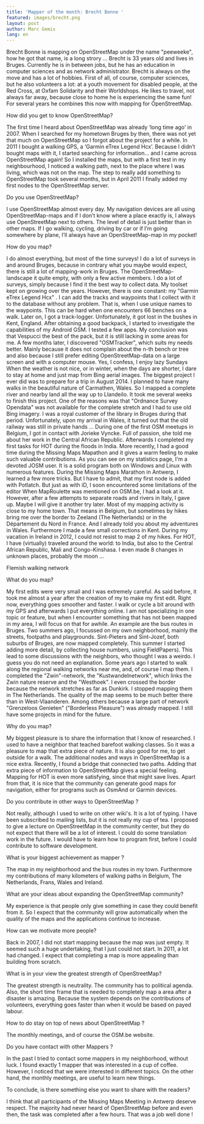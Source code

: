 ```yaml
---
title: 'Mapper of the month: Brecht Bonne '
featured: images/brecht.png
layout: post
author: Marc Gemis
lang: en
---
```


Brecht Bonne is mapping on OpenStreetMap under the name "peeweeke", how he got that name, is a long strory ... Brecht is 33 years old and lives in Bruges. Currently he is in between jobs, but he has an education in computer sciences and as network administrator. Brecht is always on the move and has a lot of hobbies. First of all, of course, computer sciences, but he also volunteers a lot: at a youth movement for disabled people, at the Red Cross, at Oxfam Solidarity and their Worldshops. He likes to travel, not always far away, because close to home he is experiencing the same fun! For several years he combines this now with mapping for OpenStreetMap.

How did you get to know OpenStreetMap?

The first time I heard about OpenStreetMap was already ‘long time ago’ in 2007. When I searched for my hometown Bruges by then, there was not yet that much on OpenStreetMap so I forgot about the project for a while. In 2011 I bought a walking GPS, a ‘Garmin eTrex Legend Hcx’. Because I didn’t bought maps with it, I started searching for information… and I came across OpenStreetMap again! So I installed the maps, but with a first test in my neighbourhood, I noticed a walking path, next to the place where I was living, which was not on the map. The step to really add something to OpenStreetMap took several months, but in April 2011 I finally added my first nodes to the OpenStreetMap server.

Do you use OpenStreetMap?

I use OpenStreetMap almost every day. My navigation devices are all using OpenStreetMap-maps and if I don’t know where a place exactly is, I always use OpenStreetMap next to others. The level of detail is just better than in other maps. If I go walking, cycling, driving by car or if I’m going somewhere by plane, I’ll always have an OpenStreetMap-map in my pocket!

How do you map?

I do almost everything, but most of the time surveys! I do a lot of surveys in and around Bruges, because in contrary what you maybe would expect, there is still a lot of mapping-work in Bruges. The OpenStreetMap-landscape it quite empty, with only a few active members. I do a lot of surveys, simply because I find it the best way to collect data. My toolset kept on growing over the years. However, there is one constant: my "Garmin eTrex Legend Hcx" . I can add the tracks and waypoints that I collect with it to the database without any problem. That is, when I use unique names to the waypoints. This can be hard when one encounters 66 benches on a walk. Later on, I got a track-logger. Unfortunately, it got lost in the bushes in Kent, England. After obtaining a good backpack, I started to investigate the capabilities of my Android GSM. I tested a few apps. My conclusion was that Vespucci the best of the pack, but it is still lacking in some areas for me. A few months later, I discovered "OSMTracker", which suits my needs better. Mainly because it does not complain about the n-th bench or tree and also because I still prefer editing OpenStreetMap-data on a large screen and with a computer mouse. Yes, I confess, I enjoy lazy Sundays When the weather is not nice, or in winter, when the days are shorter, I dare to stay at home and just map from Bing aerial images. The biggest project I ever did was to prepare for a trip in August 2014. I planned to have many walks in the beautiful nature of Carmathen, Wales. So I mapped a complete river and nearby land all the way up to Llandeilo. It took me several weeks to finish this project. One of the reasons was that "Ordnance Survey Opendata" was not available for the complete stretch and I had to use old Bing imagery. I was a royal customer of the library in Bruges during that period. Unfortunately, upon my arrival in Wales, it turned out that the old railway was still in private hands ... During one of the first OSM meetups in Belgium, I got in contact with Jorieke Vyncke. Full of passion, she told me about her work in the Central African Republic. Afterwards I completed my first tasks for HOT during the floods in India. More recently, I had a good time during the Missing Maps Mapathon and it gives a warm feeling to make such valuable contributions. As you can see on my statistics page, I'm a devoted JOSM user. It is a solid program both on Windows and Linux with numerous features. During the Missing Maps Marathon in Antwerp, I learned a few more tricks. But I have to admit, that my first node is added with Potlatch. But just as with iD, I soon encountered some limitations of the editor When MapRoulette was mentioned on OSM.be, I had a look at it. However, after a few attempts to separate roads and rivers in Italy, I gave up. Maybe I will give it another try later. Most of my mapping activity is close to my home town. That means in Belgium, but sometimes by hikes bring me over the border to Zeeland (The Netherlands) or in the Département du Nord in France. And I already told you about my adventures in Wales. Furthermore I made a few small corrections in Kent. During my vacation in Ireland in 2012, I could not resist to map 2 of my hikes. For HOT, I have (virtually) traveled around the world: to India, but also to the Central African Republic, Mali and Congo-Kinshasa. I even made 8 changes in unknown places, probably the moon ...

Flemish walking network

What do you map?

My first edits were very small and I was extremely careful. As said before, it took me almost a year after the creation of my to make my first edit. Right now, everything goes smoother and faster. I walk or cycle a bit around with my GPS and afterwards I put everything online. I am not specializing in one topic or feature, but when I encounter something that has not been mapped in my area, I will focus on that for awhile. An example are the bus routes in Bruges. Two summers ago, I focussed on my own neighborhood, mainly the streets, footpaths and playgrounds. Sint-Pieters and Sint-Jozef, both suburbs of Bruges, are now mapped completely. This summer I started adding more detail, by collecting house numbers, using FieldPapers). This lead to some discussions with the neighbors, who thought I was a weirdo. I guess you do not need an explanation. Some years ago I started to walk along the regional walking networks near me, and, of course I map them. I completed the "Zwin"-network, the "Kustwandelnetwork", which links the Zwin nature reserve and the "Westhoek". I even crossed the border because the network stretches as far as Dunkirk. I stopped mapping them in The Netherlands. The quality of the map seems to be much better there than in West-Vlaanderen. Among others because a large part of network "Grenzeloos Genieten" ("Borderless Pleasure") was already mapped. I still have some projects in mind for the future.

Why do you map?

My biggest pleasure is to share the information that I know of researched. I used to have a neighbor that teached barefoot walking classes. So it was a pleasure to map that extra piece of nature. It is also good for me, to get outside for a walk. The additional nodes and ways in OpenStreetMap is a nice extra. Recently, I found a bridge that connected two paths. Adding that extra piece of information to OpenStreetMap gives a special feeling. Mapping for HOT is even more satisfying, since that might save lives. Apart from that, it is nice that the community can generate good maps for navigation, either for programs such as OsmAnd or Garmin devices.

Do you contribute in other ways to OpenStreetMap ?

Not really, although I used to write on other wiki's. It is a lot of typing. I have been subscribed to mailing lists, but it is not really my cup of tea. I proposed to give a lecture on OpenStreetMap in the community center, but they do not expect that there will be a lot of interest. I could do some translation work in the future. I would have to learn how to program first, before I could contribute to software development.

What is your biggest achievement as mapper ?

The map in my neighborhood and the bus routes in my town. Furthermore my contributions of many kilometers of walking paths in Belgium, The Netherlands, Frans, Wales and Ireland.

What are your ideas about expanding the OpenStreetMap community?

My experience is that people only give something in case they could benefit from it. So I expect that the community will grow automatically when the quality of the maps and the applications continue to increase.

How can we motivate more people?

Back in 2007, I did not start mapping because the map was just empty. It seemed such a huge undertaking, that I just could not start. In 2011, a lot had changed. I expect that completing a map is more appealing than building from scratch.

What is in your view the greatest strength of OpenStreetMap?

The greatest strength is neutrality. The community has to political agenda. Also, the short time frame that is needed to completely map a area after a disaster is amazing. Because the system depends on the contributions of volunteers, everything goes faster than when it would be based on payed labour.

How to do stay on top of news about OpenStreetMap ?

The monthly meetings, and of course the OSM.be website.

Do you have contact with other Mappers ?

In the past I tried to contact some mappers in my neighborhood, without luck. I found exactly 1 mapper that was interested in a cup of coffee. However, I noticed that we were interested in different topics. On the other hand, the monthly meetings, are useful to learn new things.

To conclude, is there something else you want to share with the readers?

I think that all participants of the Missing Maps Meeting in Antwerp deserve respect. The majority had never heard of OpenStreetMap before and even then, the task was completed after a few hours. That was a job well done !
